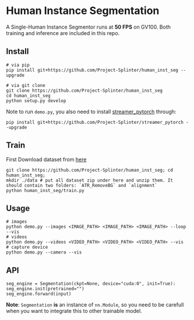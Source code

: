 # Human Instance Segmentation

A Single-Human Instance Segmentor runs at **50 FPS** on GV100. Both training and inference are included in this repo.

## Install

```
# via pip
pip install git+https://github.com/Project-Splinter/human_inst_seg --upgrade

# via git clone
git clone https://github.com/Project-Splinter/human_inst_seg
cd human_inst_seg
python setup.py develop
```

Note to run `demo.py`, you also need to install [streamer_pytorch](https://github.com/Project-Splinter/streamer_pytorch) through:
```
pip install git+https://github.com/Project-Splinter/streamer_pytorch --upgrade
```

## Train
First Download dataset from [here](https://github.com/Project-Splinter/ATR_RemoveBG)

```
git clone https://github.com/Project-Splinter/human_inst_seg; cd human_inst_seg;
mkdir ./data # put all dataset zip under here and unzip them. It should contain two folders: `ATR_RemoveBG` and `alignment`
python human_inst_seg/train.py
```

## Usage

```
# images
python demo.py --images <IMAGE_PATH> <IMAGE_PATH> <IMAGE_PATH> --loop --vis
# videos
python demo.py --videos <VIDEO_PATH> <VIDEO_PATH> <VIDEO_PATH> --vis
# capture device
python demo.py --camera --vis
```

## API
```
seg_engine = Segmentation(ckpt=None, device="cuda:0", init=True):
seg_engine.init(pretrained="")
seg_engine.forward(input)  
```
**Note**: `Segmentation` **is** an instance of `nn.Module`, so you need to be carefull when you want to integrate this to other trainable model.
